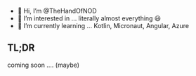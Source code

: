 - 👋 Hi, I’m @TheHandOfNOD
- 👀 I’m interested in ... literally almost everything 😃
- 🌱 I’m currently learning ... Kotlin, Micronaut, Angular, Azure 

## TL;DR
coming soon .... (maybe)

<!---
TheHandOfNOD/TheHandOfNOD is a ✨ special ✨ repository because its `README.md` (this file) appears on your GitHub profile.
You can click the Preview link to take a look at your changes.
--->

